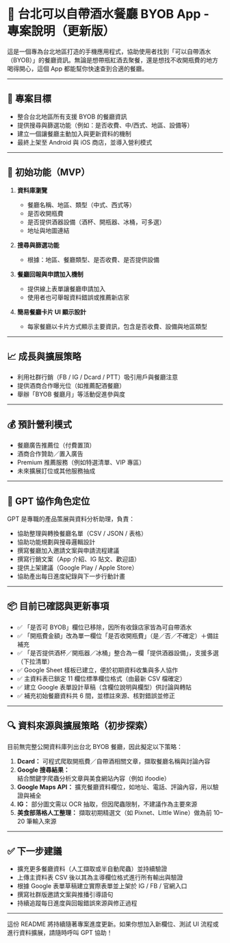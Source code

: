 # 🍷 台北可以自帶酒水餐廳 BYOB App - 專案說明（更新版）

這是一個專為台北地區打造的手機應用程式，協助使用者找到「可以自帶酒水（BYOB）」的餐廳資訊。無論是想帶瓶紅酒去聚餐，還是想找不收開瓶費的地方喝得開心，這個 App 都能幫你快速查到合適的餐廳。

---

## 🎯 專案目標

* 整合台北地區所有支援 BYOB 的餐廳資訊
* 提供搜尋與篩選功能（例如：是否收費、中/西式、地區、設備等）
* 建立一個讓餐廳主動加入與更新資料的機制
* 最終上架至 Android 與 iOS 商店，並導入營利模式

---

## 🧩 初始功能（MVP）

1. **資料庫瀏覽**

   * 餐廳名稱、地區、類型（中式、西式等）
   * 是否收開瓶費
   * 是否提供酒器設備（酒杯、開瓶器、冰桶，可多選）
   * 地址與地圖連結

2. **搜尋與篩選功能**

   * 根據：地區、餐廳類型、是否收費、是否提供設備

3. **餐廳回報與申請加入機制**

   * 提供線上表單讓餐廳申請加入
   * 使用者也可舉報資料錯誤或推薦新店家

4. **簡易餐廳卡片 UI 顯示設計**

   * 每家餐廳以卡片方式顯示主要資訊，包含是否收費、設備與地區類型

---

## 📈 成長與擴展策略

* 利用社群行銷（FB / IG / Dcard / PTT）吸引用戶與餐廳注意
* 提供酒商合作曝光位（如推薦配酒餐廳）
* 舉辦「BYOB 餐廳月」等活動促進參與度

---

## 💰 預計營利模式

* 餐廳廣告推薦位（付費置頂）
* 酒商合作贊助／置入廣告
* Premium 推薦服務（例如特選清單、VIP 專區）
* 未來擴展訂位或其他服務抽成

---

## 🤖 GPT 協作角色定位

GPT 是專職的產品策展與資料分析助理，負責：

* 協助整理與轉換餐廳名單（CSV / JSON / 表格）
* 協助功能規劃與搜尋邏輯設計
* 撰寫餐廳加入邀請文案與申請流程建議
* 撰寫行銷文案（App 介紹、IG 貼文、歡迎語）
* 提供上架建議（Google Play / Apple Store）
* 協助產出每日進度紀錄與下一步行動計畫

---

## 📦 目前已確認與更新事項

* ✅ 「是否可 BYOB」欄位已移除，因所有收錄店家皆為可自帶酒水
* ✅ 「開瓶費金額」改為單一欄位「是否收開瓶費」（是／否／不確定）＋備註補充
* ✅ 「是否提供酒杯／開瓶器／冰桶」整合為一欄「提供酒器設備」，支援多選（下拉清單）
* ✅ Google Sheet 樣板已建立，便於初期資料收集與多人協作
* ✅ 主資料表已鎖定 11 欄位標準欄位格式（由最新 CSV 檔確定）
* ✅ 建立 Google 表單設計草稿（含欄位說明與欄型）供討論與轉貼
* ✅ 補充初始餐廳資料共 6 間，並標註來源、核對錯誤並修正

---

## 🔍 資料來源與擴展策略（初步探索）

目前無完整公開資料庫列出台北 BYOB 餐廳，因此擬定以下策略：

1. **Dcard：** 可程式爬取開瓶費／自帶酒相關文章，擷取餐廳名稱與討論內容
2. **Google 搜尋結果：** 結合關鍵字爬蟲分析文章與美食網站內容（例如 ifoodie）
3. **Google Maps API：** 擴充餐廳資料欄位，如地址、電話、評論內容，用以驗證與補全
4. **IG：** 部分圖文需以 OCR 抽取，但因爬蟲限制，不建議作為主要來源
5. **美食部落格人工整理：** 擷取初期精選文（如 Pixnet、Little Wine）做為前 10–20 筆輸入來源

---

## ✅ 下一步建議

* 擴充更多餐廳資料（人工擷取或半自動爬蟲）並持續驗證
* 上傳主資料表 CSV 後以其為主導欄位格式進行所有輸出與驗證
* 根據 Google 表單草稿建立實際表單並上架於 IG / FB / 官網入口
* 撰寫社群版邀請文案與推播引導語句
* 持續追蹤每日進度與回報錯誤來源與修正過程

---

這份 README 將持續隨著專案進度更新。如果你想加入新欄位、測試 UI 流程或進行資料擴展，請隨時呼叫 GPT 協助！
